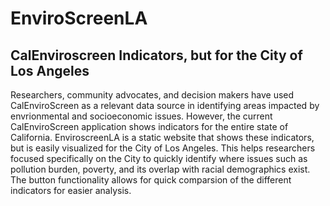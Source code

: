 # EnviroScreenLA

## CalEnviroscreen Indicators, but for the City of Los Angeles

Researchers, community advocates, and decision makers have used CalEnviroScreen as a relevant data source in identifying areas impacted by envrionmental and socioeconomic issues. 
However, the current CalEnviroScreen application shows indicators for the entire state of California. EnviroscreenLA is a static website that shows these indicators, but is easily visualized for the City of Los Angeles.
This helps researchers focused specifically on the City to quickly identify where issues such as pollution burden, poverty, and its overlap with racial demographics exist. 
The button functionality allows for quick comparsion of the different indicators for easier analysis. 
